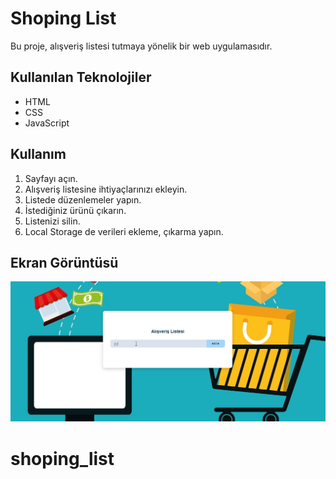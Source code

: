 <h1>Shoping List</h1>

Bu proje, alışveriş listesi tutmaya yönelik bir web uygulamasıdır.

<h2>Kullanılan Teknolojiler</h2>

- HTML
- CSS
- JavaScript

<h2>Kullanım</h2>

1. Sayfayı açın.
2. Alışveriş listesine ihtiyaçlarınızı ekleyin.
3. Listede düzenlemeler yapın.
4. İstediğiniz ürünü çıkarın.
5. Listenizi silin.
6. Local Storage de verileri ekleme, çıkarma yapın.

<h2>Ekran Görüntüsü</h2>

![](shoping_list.gif)
# shoping_list
